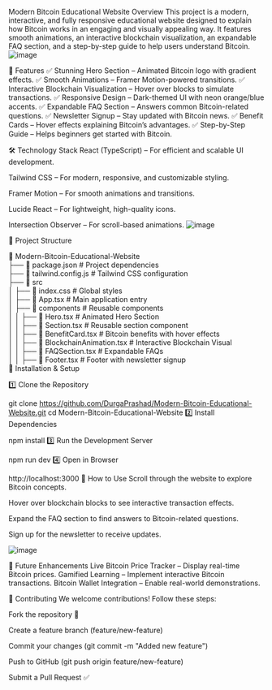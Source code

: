 Modern Bitcoin Educational Website 
Overview
This project is a modern, interactive, and fully responsive educational website designed to explain how Bitcoin works in an engaging and visually appealing way. It features smooth animations, an interactive blockchain visualization, an expandable FAQ section, and a step-by-step guide to help users understand Bitcoin.
![image](https://github.com/user-attachments/assets/130773dd-b859-4733-a4eb-85becf0076d9)

🌟 Features
✅ Stunning Hero Section – Animated Bitcoin logo with gradient effects.
✅ Smooth Animations – Framer Motion-powered transitions.
✅ Interactive Blockchain Visualization – Hover over blocks to simulate transactions.
✅ Responsive Design – Dark-themed UI with neon orange/blue accents.
✅ Expandable FAQ Section – Answers common Bitcoin-related questions.
✅ Newsletter Signup – Stay updated with Bitcoin news.
✅ Benefit Cards – Hover effects explaining Bitcoin’s advantages.
✅ Step-by-Step Guide – Helps beginners get started with Bitcoin.

🛠️ Technology Stack
React (TypeScript) – For efficient and scalable UI development.

Tailwind CSS – For modern, responsive, and customizable styling.

Framer Motion – For smooth animations and transitions.

Lucide React – For lightweight, high-quality icons.

Intersection Observer – For scroll-based animations.
![image](https://github.com/user-attachments/assets/8b75141f-f344-4c5c-a9a9-7e9ddc365ee7)


📂 Project Structure

📂 Modern-Bitcoin-Educational-Website  
├── 📄 package.json            # Project dependencies  
├── 📄 tailwind.config.js      # Tailwind CSS configuration  
├── 📂 src  
│   ├── 📄 index.css           # Global styles  
│   ├── 📄 App.tsx             # Main application entry  
│   ├── 📂 components          # Reusable components  
│   │   ├── 📄 Hero.tsx        # Animated Hero Section  
│   │   ├── 📄 Section.tsx     # Reusable section component  
│   │   ├── 📄 BenefitCard.tsx # Bitcoin benefits with hover effects  
│   │   ├── 📄 BlockchainAnimation.tsx # Interactive Blockchain Visual  
│   │   ├── 📄 FAQSection.tsx  # Expandable FAQs  
│   │   ├── 📄 Footer.tsx      # Footer with newsletter signup  
🚀 Installation & Setup

1️⃣ Clone the Repository

git clone https://github.com/DurgaPrashad/Modern-Bitcoin-Educational-Website.git
cd Modern-Bitcoin-Educational-Website
2️⃣ Install Dependencies

npm install
3️⃣ Run the Development Server

npm run dev
4️⃣ Open in Browser

http://localhost:3000
📌 How to Use
Scroll through the website to explore Bitcoin concepts.

Hover over blockchain blocks to see interactive transaction effects.

Expand the FAQ section to find answers to Bitcoin-related questions.

Sign up for the newsletter to receive updates.



![image](https://github.com/user-attachments/assets/84f0f7f4-c7a5-4296-b379-17c579759270)

🔮 Future Enhancements
Live Bitcoin Price Tracker – Display real-time Bitcoin prices.
Gamified Learning – Implement interactive Bitcoin transactions.
Bitcoin Wallet Integration – Enable real-world demonstrations.

🤝 Contributing
We welcome contributions! Follow these steps:

Fork the repository 🍴

Create a feature branch (feature/new-feature)

Commit your changes (git commit -m "Added new feature")

Push to GitHub (git push origin feature/new-feature)

Submit a Pull Request ✅

